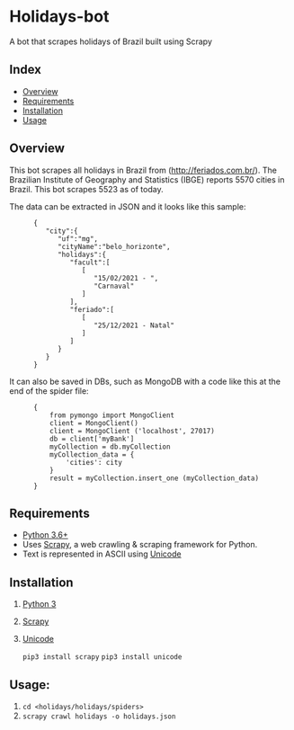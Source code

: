 # Holidays-bot
A bot that scrapes holidays of Brazil built using Scrapy

## Index
+ [Overview](#overview)
+ [Requirements](#requirements)
+ [Installation](#installation)
+ [Usage](#usage)

## Overview<a name="overview"></a>
This bot scrapes all holidays in Brazil from (http://feriados.com.br/).
The Brazilian Institute of Geography and Statistics (IBGE) reports 5570 cities in Brazil. This bot scrapes 5523 as of today.

The data can be extracted in JSON and it looks like this sample:

```
      {
         "city":{
            "uf":"mg",
            "cityName":"belo_horizonte",
            "holidays":{
               "facult":[
                  [
                     "15/02/2021 - ",
                     "Carnaval"
                  ]
               ],
               "feriado":[
                  [
                     "25/12/2021 - Natal"
                  ]
               ]
            }
         }
      }
```

It can also be saved in DBs, such as MongoDB with a code like this at the end of the spider file:

```
      {
          from pymongo import MongoClient
          client = MongoClient()
          client = MongoClient ('localhost', 27017)
          db = client['myBank']
          myCollection = db.myCollection
          myCollection_data = {
              'cities': city
          }
          result = myCollection.insert_one (myCollection_data)
      }
```

## Requirements<a name="requirements"></a>
+ [Python 3.6+](https://www.python.org/)
+ Uses [Scrapy](https://github.com/scrapy/scrapy), a web crawling & scraping framework for Python.
+ Text is represented in ASCII using [Unicode](https://pypi.org/project/Unidecode/)

## Installation<a name="installation"></a>
1. [Python 3](https://www.python.org/)
2. [Scrapy](https://scrapy.org/) 
3. [Unicode](https://pypi.org/project/Unidecode/)

   `pip3 install scrapy`
   `pip3 install unicode`

## Usage<a name="usage"></a>:
1. `cd <holidays/holidays/spiders>`
2. `scrapy crawl holidays -o holidays.json`
